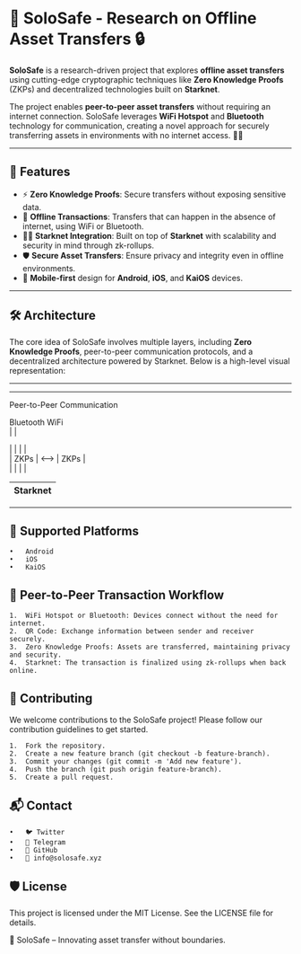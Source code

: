 # 🚀 SoloSafe - Research on Offline Asset Transfers 🔒

**SoloSafe** is a research-driven project that explores **offline asset transfers** using cutting-edge cryptographic techniques like **Zero Knowledge Proofs** (ZKPs) and decentralized technologies built on **Starknet**.

The project enables **peer-to-peer asset transfers** without requiring an internet connection. SoloSafe leverages **WiFi Hotspot** and **Bluetooth** technology for communication, creating a novel approach for securely transferring assets in environments with no internet access. 🔗📶

---

## 🌟 Features

- ⚡ **Zero Knowledge Proofs**: Secure transfers without exposing sensitive data.
- 📡 **Offline Transactions**: Transfers that can happen in the absence of internet, using WiFi or Bluetooth.
- 🧑‍💻 **Starknet Integration**: Built on top of **Starknet** with scalability and security in mind through zk-rollups.
- 🛡️ **Secure Asset Transfers**: Ensure privacy and integrity even in offline environments.
- 📱 **Mobile-first** design for **Android**, **iOS**, and **KaiOS** devices.

---

## 🛠️ Architecture

The core idea of SoloSafe involves multiple layers, including **Zero Knowledge Proofs**, peer-to-peer communication protocols, and a decentralized architecture powered by Starknet. Below is a high-level visual representation:

   **   **    **       **   **    ** 
   **   **    **       **   **    ** 
   Peer-to-Peer Communication

Bluetooth        WiFi  
|                     |  

|       |             |        |  
| ZKPs  |   <—>     | ZKPs   |  
|       |             |        |  

|        Starknet         |  
|-------------------------|  
---


## 📱 Supported Platforms

	•	Android
	•	iOS
	•	KaiOS

## 📡 Peer-to-Peer Transaction Workflow

	1.	WiFi Hotspot or Bluetooth: Devices connect without the need for internet.
	2.	QR Code: Exchange information between sender and receiver securely.
	3.	Zero Knowledge Proofs: Assets are transferred, maintaining privacy and security.
	4.	Starknet: The transaction is finalized using zk-rollups when back online.

## 🤝 Contributing

We welcome contributions to the SoloSafe project! Please follow our contribution guidelines to get started.

	1.	Fork the repository.
	2.	Create a new feature branch (git checkout -b feature-branch).
	3.	Commit your changes (git commit -m 'Add new feature').
	4.	Push the branch (git push origin feature-branch).
	5.	Create a pull request.

## 📬 Contact

	•	🐦 Twitter
	•	💬 Telegram
	•	📂 GitHub
	•	📧 info@solosafe.xyz

## 🛡️ License

This project is licensed under the MIT License. See the LICENSE file for details.

🔐 SoloSafe – Innovating asset transfer without boundaries.
